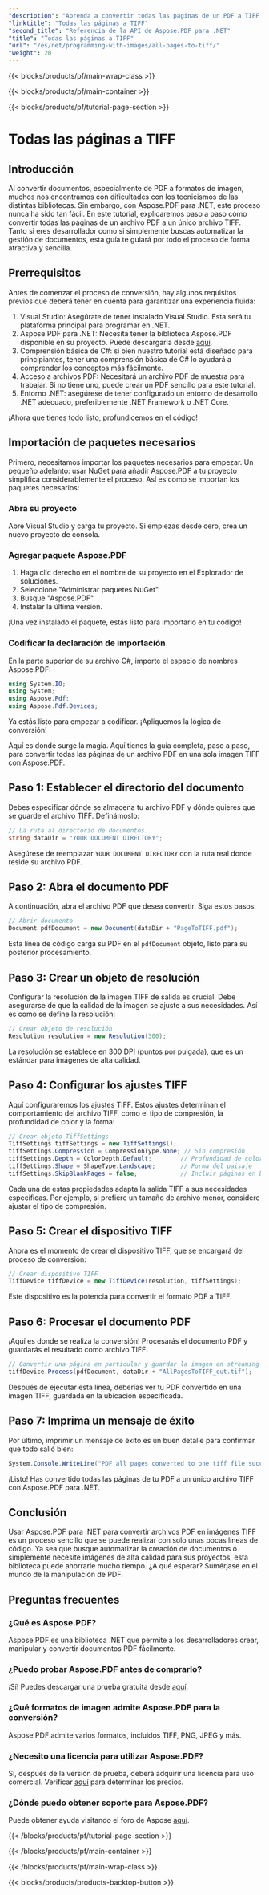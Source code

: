 ```yaml
---
"description": "Aprenda a convertir todas las páginas de un PDF a TIFF con Aspose.PDF para .NET en este tutorial paso a paso. Gestión de documentos sencilla y eficiente."
"linktitle": "Todas las páginas a TIFF"
"second_title": "Referencia de la API de Aspose.PDF para .NET"
"title": "Todas las páginas a TIFF"
"url": "/es/net/programming-with-images/all-pages-to-tiff/"
"weight": 20
---
```


{{< blocks/products/pf/main-wrap-class >}}

{{< blocks/products/pf/main-container >}}

{{< blocks/products/pf/tutorial-page-section >}}

# Todas las páginas a TIFF

## Introducción

Al convertir documentos, especialmente de PDF a formatos de imagen, muchos nos encontramos con dificultades con los tecnicismos de las distintas bibliotecas. Sin embargo, con Aspose.PDF para .NET, este proceso nunca ha sido tan fácil. En este tutorial, explicaremos paso a paso cómo convertir todas las páginas de un archivo PDF a un único archivo TIFF. Tanto si eres desarrollador como si simplemente buscas automatizar la gestión de documentos, esta guía te guiará por todo el proceso de forma atractiva y sencilla.

## Prerrequisitos

Antes de comenzar el proceso de conversión, hay algunos requisitos previos que deberá tener en cuenta para garantizar una experiencia fluida:

1. Visual Studio: Asegúrate de tener instalado Visual Studio. Esta será tu plataforma principal para programar en .NET.
2. Aspose.PDF para .NET: Necesita tener la biblioteca Aspose.PDF disponible en su proyecto. Puede descargarla desde [aquí](https://releases.aspose.com/pdf/net/).
3. Comprensión básica de C#: si bien nuestro tutorial está diseñado para principiantes, tener una comprensión básica de C# lo ayudará a comprender los conceptos más fácilmente.
4. Acceso a archivos PDF: Necesitará un archivo PDF de muestra para trabajar. Si no tiene uno, puede crear un PDF sencillo para este tutorial.
5. Entorno .NET: asegúrese de tener configurado un entorno de desarrollo .NET adecuado, preferiblemente .NET Framework o .NET Core.

¡Ahora que tienes todo listo, profundicemos en el código!

## Importación de paquetes necesarios

Primero, necesitamos importar los paquetes necesarios para empezar. Un pequeño adelanto: usar NuGet para añadir Aspose.PDF a tu proyecto simplifica considerablemente el proceso. Así es como se importan los paquetes necesarios:

### Abra su proyecto

Abre Visual Studio y carga tu proyecto. Si empiezas desde cero, crea un nuevo proyecto de consola.

### Agregar paquete Aspose.PDF

1. Haga clic derecho en el nombre de su proyecto en el Explorador de soluciones.
2. Seleccione "Administrar paquetes NuGet".
3. Busque "Aspose.PDF".
4. Instalar la última versión.

¡Una vez instalado el paquete, estás listo para importarlo en tu código!

### Codificar la declaración de importación

En la parte superior de su archivo C#, importe el espacio de nombres Aspose.PDF:

```csharp
using System.IO;
using System;
using Aspose.Pdf;
using Aspose.Pdf.Devices;
```

Ya estás listo para empezar a codificar. ¡Apliquemos la lógica de conversión!

Aquí es donde surge la magia. Aquí tienes la guía completa, paso a paso, para convertir todas las páginas de un archivo PDF en una sola imagen TIFF con Aspose.PDF.

## Paso 1: Establecer el directorio del documento

Debes especificar dónde se almacena tu archivo PDF y dónde quieres que se guarde el archivo TIFF. Definámoslo:

```csharp
// La ruta al directorio de documentos.
string dataDir = "YOUR DOCUMENT DIRECTORY";
```

Asegúrese de reemplazar `YOUR DOCUMENT DIRECTORY` con la ruta real donde reside su archivo PDF.

## Paso 2: Abra el documento PDF

A continuación, abra el archivo PDF que desea convertir. Siga estos pasos:

```csharp
// Abrir documento
Document pdfDocument = new Document(dataDir + "PageToTIFF.pdf");
```

Esta línea de código carga su PDF en el `pdfDocument` objeto, listo para su posterior procesamiento.

## Paso 3: Crear un objeto de resolución

Configurar la resolución de la imagen TIFF de salida es crucial. Debe asegurarse de que la calidad de la imagen se ajuste a sus necesidades. Así es como se define la resolución:

```csharp
// Crear objeto de resolución
Resolution resolution = new Resolution(300);
```

La resolución se establece en 300 DPI (puntos por pulgada), que es un estándar para imágenes de alta calidad.

## Paso 4: Configurar los ajustes TIFF

Aquí configuraremos los ajustes TIFF. Estos ajustes determinan el comportamiento del archivo TIFF, como el tipo de compresión, la profundidad de color y la forma:

```csharp
// Crear objeto TiffSettings
TiffSettings tiffSettings = new TiffSettings();
tiffSettings.Compression = CompressionType.None; // Sin compresión
tiffSettings.Depth = ColorDepth.Default;        // Profundidad de color predeterminada
tiffSettings.Shape = ShapeType.Landscape;       // Forma del paisaje
tiffSettings.SkipBlankPages = false;            // Incluir páginas en blanco
```

Cada una de estas propiedades adapta la salida TIFF a sus necesidades específicas. Por ejemplo, si prefiere un tamaño de archivo menor, considere ajustar el tipo de compresión.

## Paso 5: Crear el dispositivo TIFF

Ahora es el momento de crear el dispositivo TIFF, que se encargará del proceso de conversión:

```csharp
// Crear dispositivo TIFF
TiffDevice tiffDevice = new TiffDevice(resolution, tiffSettings);
```

Este dispositivo es la potencia para convertir el formato PDF a TIFF.

## Paso 6: Procesar el documento PDF

¡Aquí es donde se realiza la conversión! Procesarás el documento PDF y guardarás el resultado como archivo TIFF:

```csharp
// Convertir una página en particular y guardar la imagen en streaming
tiffDevice.Process(pdfDocument, dataDir + "AllPagesToTIFF_out.tif");
```

Después de ejecutar esta línea, deberías ver tu PDF convertido en una imagen TIFF, guardada en la ubicación especificada.

## Paso 7: Imprima un mensaje de éxito

Por último, imprimir un mensaje de éxito es un buen detalle para confirmar que todo salió bien:

```csharp
System.Console.WriteLine("PDF all pages converted to one tiff file successfully!");
```

¡Listo! Has convertido todas las páginas de tu PDF a un único archivo TIFF con Aspose.PDF para .NET.

## Conclusión

Usar Aspose.PDF para .NET para convertir archivos PDF en imágenes TIFF es un proceso sencillo que se puede realizar con solo unas pocas líneas de código. Ya sea que busque automatizar la creación de documentos o simplemente necesite imágenes de alta calidad para sus proyectos, esta biblioteca puede ahorrarle mucho tiempo. ¿A qué esperar? Sumérjase en el mundo de la manipulación de PDF.

## Preguntas frecuentes

### ¿Qué es Aspose.PDF?
Aspose.PDF es una biblioteca .NET que permite a los desarrolladores crear, manipular y convertir documentos PDF fácilmente.

### ¿Puedo probar Aspose.PDF antes de comprarlo?
¡Sí! Puedes descargar una prueba gratuita desde [aquí](https://releases.aspose.com/).

### ¿Qué formatos de imagen admite Aspose.PDF para la conversión?
Aspose.PDF admite varios formatos, incluidos TIFF, PNG, JPEG y más.

### ¿Necesito una licencia para utilizar Aspose.PDF?
Sí, después de la versión de prueba, deberá adquirir una licencia para uso comercial. Verificar [aquí](https://purchase.aspose.com/) para determinar los precios.

### ¿Dónde puedo obtener soporte para Aspose.PDF?
Puede obtener ayuda visitando el foro de Aspose [aquí](https://forum.aspose.com/c/pdf/10).

{{< /blocks/products/pf/tutorial-page-section >}}

{{< /blocks/products/pf/main-container >}}

{{< /blocks/products/pf/main-wrap-class >}}

{{< blocks/products/products-backtop-button >}}